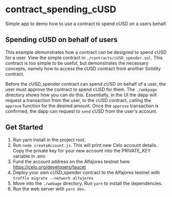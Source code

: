 # contract_spending_cUSD

Simple app to demo how to use a contract to spend cUSD on a users behalf.

## Spending cUSD on behalf of users

This example demonstrates how a contract can be designed to spend cUSD for a user. View the simple contract in `./contracts/cUSD_spender.sol`. This contract is too simple to be useful, but demonstrates the necessary concepts, namely how to access the cUSD contract from another Solidity contract.

Before the cUSD_spender contract can spend cUSD on behalf of a user, the user must approve the contract to spend cUSD for them. The `./webpage` directory shows how you can do this. Essentially, in the UI the dapp will request a transaction from the user, to the cUSD contract, calling the `approve` function for the desired amount. Once the `approve` transaction is confirmed, the dapp can request to `send` cUSD from the user's account.

## Get Started

1. Run yarn install in the project root.
2. Run `node createAccount.js`. This will print new Celo account details. Copy the private key for your new account into the PRIVATE_KEY variable in .env.
3. Fund the account address on the Alfajores testnet here: https://celo.org/developers/faucet
4. Deploy your own cUSD_spender contract to the Alfajores testnet with `truffle migrate --network alfajores`
5. Move into the `./webage` directory. Run `yarn` to install the dependencies.
6. Run the web server with `yarn dev`.
